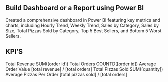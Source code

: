 ## Build Dashboard or a Report using Power BI

Created a comprehensive dashboard in Power BI featuring key metrics and charts, 
including Hourly Trend, 
Weekly Trend, Sales by Category, 
Sales by Size, 
Total Pizzas Sold by Category, 
Top 5 Best Sellers, and Bottom 5 Worst Sellers.

## KPI’S

Total Revenue SUM([order id])
Total Orders COUNTD([order id])
Average Order Value [total revenue] / [total orders]
Total Pizzas Sold SUM([quantity])
Average Pizzas Per Order [total pizzas sold] / [total orders]
